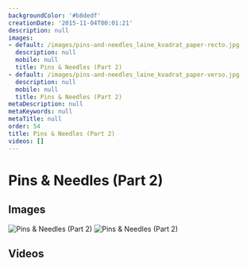 ```yaml
---
backgroundColor: '#b8dedf'
creationDate: '2015-11-04T00:01:21'
description: null
images:
- default: /images/pins-and-needles_laine_kvadrat_paper-recto.jpg
  description: null
  mobile: null
  title: Pins & Needles (Part 2)
- default: /images/pins-and-needles_laine_kvadrat_paper-verso.jpg
  description: null
  mobile: null
  title: Pins & Needles (Part 2)
metaDescription: null
metaKeywords: null
metaTitle: null
order: 54
title: Pins & Needles (Part 2)
videos: []
---
```


# Pins & Needles (Part 2)



## Images

![Pins & Needles (Part 2)](/images/pins-and-needles_laine_kvadrat_paper-recto.jpg)
![Pins & Needles (Part 2)](/images/pins-and-needles_laine_kvadrat_paper-verso.jpg)

## Videos
